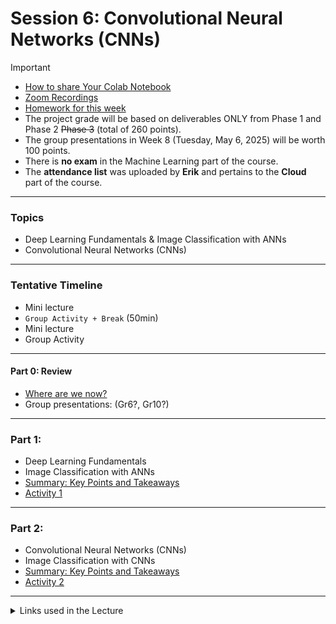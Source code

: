 # Session 6: Convolutional Neural Networks (CNNs)


> [!IMPORTANT] 
> - [How to share Your Colab Notebook](./material/colab.md)
> - [Zoom Recordings](https://metropoliafi-my.sharepoint.com/:f:/g/personal/samiben_metropolia_fi/EuSPkRmWcYpGsXdjFhE2k80BaZBR-EeccL7AHlnTQya-6w)
> - [Homework for this week](./material/homework.md)
> - The project grade will be based on deliverables ONLY from Phase 1 and Phase 2  ~~Phase 3~~ (total of 260 points).  
> - The group presentations in Week 8 (Tuesday, May 6, 2025) will be worth 100 points.
> - There is **no exam** in the Machine Learning part of the course.  
> - The **attendance list** was uploaded by **Erik** and pertains to the **Cloud** part of the course.


---
### Topics

- Deep Learning Fundamentals & Image Classification with ANNs
- Convolutional Neural Networks (CNNs)

---

### Tentative Timeline 

- Mini lecture
- `Group Activity + Break` (50min)  
- Mini lecture
- Group Activity

-----

#### Part 0: Review

- [Where are we now?](./material/part0.md)
- Group presentations: (Gr6?, Gr10?)

---

### Part 1: 

- Deep Learning Fundamentals 
- Image Classification with ANNs
- [Summary: Key Points and Takeaways](./material/part1.md)
- [Activity 1](./material/activity1.md)

---

### Part 2:


- Convolutional Neural Networks (CNNs)
- Image Classification with CNNs
- [Summary: Key Points and Takeaways](./material/part2.md)
- [Activity 2](./material/activity2.md)


----
<details>
<summary>Links used in the Lecture</summary>

-  https://excalidraw.com/
- [Visualization Tool](https://playground.tensorflow.org)  
- [Inspiration from the Brain: Hierarchical Vision](https://www.perkins.org/higher-order-visual-pathways-and-the-cvi-brain/)
- [Introduction to convolutional neural networks](https://developer.ibm.com/articles/introduction-to-convolutional-neural-networks/?mhsrc=ibmsearch_a&mhq=convolutional%20neural%20networks%26quest%3B)
- [How do convolutional neural networks work?](https://www.ibm.com/topics/convolutional-neural-networks)
- Classification datasets
  - [CIFAR100 small images classification dataset](https://keras.io/api/datasets/cifar100/)
  - [Fashion MNIST dataset, an alternative to MNIST](https://keras.io/api/datasets/fashion_mnist/)
  - [The Oxford-IIIT Pet Dataset](https://www.robots.ox.ac.uk/~vgg/data/pets/)

<!-- - [Slides](./material/lec_4_part1.ipynb) -->
</details>




<!-- 

> [!NOTE]  
> Highlights information that users should take into account, even when skimming.

> [!TIP]
> Optional information to help a user be more successful.

> [!IMPORTANT]  
> Crucial information necessary for users to succeed.

> [!WARNING]  
> Critical content demanding immediate user attention due to potential risks.

> [!CAUTION]
> Negative potential consequences of an action. 

-->